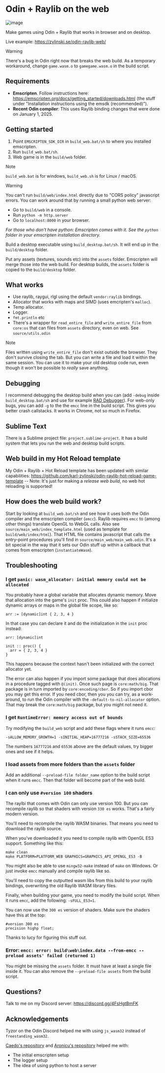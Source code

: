 # Odin + Raylib on the web
![image](https://github.com/user-attachments/assets/a104c6f4-8789-415d-a9af-c8ff2e9458ec)

Make games using Odin + Raylib that works in browser and on desktop.

Live example: https://zylinski.se/odin-raylib-web/

> [!WARNING]
> There's a bug in Odin right now that breaks the web build. As a temporary workaround, change `game.wasm.o` to `gamegame.wasm.o` in the build script.

## Requirements

- **Emscripten**. Follow instructions here: https://emscripten.org/docs/getting_started/downloads.html (the stuff under "Installation instructions using the emsdk (recommended)").
- **Recent Odin compiler**: This uses Raylib binding changes that were done on January 1, 2025.

## Getting started

1. Point `EMSCRIPTEN_SDK_DIR` in `build_web.bat/sh` to where you installed emscripten.
2. Run `build_web.bat/sh`.
3. Web game is in the `build/web` folder.

> [!NOTE]
> `build_web.bat` is for windows, `build_web.sh` is for Linux / macOS.

> [!WARNING]
> You can't run `build/web/index.html` directly due to "CORS policy" javascript errors. You can work around that by running a small python web server:
> - Go to `build/web` in a console.
> - Run `python -m http.server`
> - Go to `localhost:8000` in your browser.
>
> _For those who don't have python: Emscripten comes with it. See the `python` folder in your emscripten installation directory._

Build a desktop executable using `build_desktop.bat/sh`. It will end up in the `build/desktop` folder.

Put any assets (textures, sounds etc) into the `assets` folder. Emscripten will merge those into the web build. For desktop builds, the `assets` folder is copied to the `build/desktop` folder.

## What works

- Use raylib, raygui, rlgl using the default `vendor:raylib` bindings.
- Allocator that works with maps and SIMD (uses emcripten's `malloc`).
- Temp allocator.
- Logger.
- `fmt.println` etc
- There's a wrapper for `read_entire_file` and `write_entire_file` from `core:os` that can files from `assets` directory, even on web. See `source/utils.odin`

> [!NOTE]
> Files written using `write_entire_file` don't exist outside the browser. They don't survive closing the tab. But you can write a file and load it within the same session. You can use it to make your old desktop code run, even though it won't be possible to _really_ save anything.

## Debugging

I recommend debugging the desktop build when you can (add `-debug` inside `build_desktop.bat/sh` and use for example [RAD Debugger](https://github.com/EpicGamesExt/raddebugger)). For web-only bugs, you can add `-g` to the the `emcc` line in the build script. This gives you better crash callstacks. It works in Chrome, not so much in Firefox.

## Sublime Text

There is a Sublime project file: `project.sublime-project`. It has a build system that lets you run the web and desktop build scripts.

## Web build in my Hot Reload template

My Odin + Raylib + Hot Reload template has been updated with similar capabilities: https://github.com/karl-zylinski/odin-raylib-hot-reload-game-template -- Note: It's just for making a _release web build_, no web hot reloading is supported!

## How does the web build work?

Start by looking at `build_web.bat/sh` and see how it uses both the Odin compiler and the emscripten compiler (`emcc`). Raylib requires `emcc` to (among other things) translate OpenGL to WebGL calls. Also see `source/main_web/index_template.html` (used as template for `build/web/index/html`). That HTML file contains javascript that calls the entry-point procedures you'll find in `source/main_web/main_web.odin`. It's a bit special in the way that it sets our Odin stuff up within a callback that comes from emscripten (`instantiateWasm`).

## Troubleshooting

### I get `panic: wasm_allocator: initial memory could not be allocated`

You probably have a global variable that allocates dynamic memory. Move that allocation into the game's `init` proc. This could also happen if initialize dynamic arrays or maps in the global file scope, like so:

```
arr := [dynamic]int { 2, 3, 4 }
```

In that case you can declare it and do the initialization in the `init` proc instead:

```
arr: [dynamic]int

init :: proc() {
  arr = { 2, 3, 4 }
}
```

This happens because the context hasn't been initialized with the correct allocator yet.

The error can also happen if you import some package that does allocations in a procedure tagged with `@(init)`. Once such page is `core:math/big`. That package is in turn imported by `core:encoding/cbor`. So if you import cbor you may get this error. If you need cbor, then you you can try, as a work-around, to run the Odin compiler with the `-default-to-nil-allocator` option. That may break the `core:math/big` package, but you might not need it.

### I get `RuntimeError: memory access out of bounds`

Try modifying the `build_web` script and add these flags where it runs `emcc`:
```
-sALLOW_MEMORY_GROWTH=1 -sINITIAL_HEAP=16777216 -sSTACK_SIZE=65536
```
The numbers `16777216` and `65536` above are the default values, try bigger ones and see if it helps.

### I load assets from more folders than the `assets` folder
Add an additional `--preload-file folder_name` option to the build script when it runs `emcc`. Then that folder will become part of the web build.

### I can only use `#version 100` shaders
The raylbi that comes with Odin can only use version 100. But you can recompile raylib so that shaders with version `330 es` works. That's a fairly modern version.

You'll need to recompile the raylib WASM binaries. That means you need to download the raylib source.

When you've downloaded it you need to compile raylib with OpenGL ES3 support. Something like this:

```
make clean
make PLATFORM=PLATFORM_WEB GRAPHICS=GRAPHICS_API_OPENGL_ES3 -B
```
You might also be able to use `mingw32-make` instead of `make` on Windows. Or just invoke `emcc` manually and compile raylib like so.

You'll need to copy the outputted wasm libs from this build to your raylib bindings, overwriting the old Raylib WASM library files.

Finally, when building your game, you need to modify the build script. When it runs `emcc`, add the following: `-sFULL_ES3=1`.

You can now use the `300 es` version of shaders. Make sure the shaders have this at the top:
```
#version 300 es
precision highp float;
```

Thanks to lucy for figuring this stuff out.

### Error: `emcc: error: build\web\index.data --from-emcc --preload assets' failed (returned 1)`
You might be missing the `assets` folder. It must have at least a single file inside it. You can also remove the `--preload-file assets` from the build script.

## Questions?

Talk to me on my Discord server: https://discord.gg/4FsHgtBmFK

## Acknowledgements
Tyzor on the Odin Discord helped me with using `js_wasm32` instead of `freestanding_wasm32`.

[Caedo's repository](https://github.com/Caedo/raylib_wasm_odin) and [Aronicu's repository](https://github.com/Aronicu/Raylib-WASM) helped me with:
- The initial emscripten setup
- The logger setup
- The idea of using python to host a server
